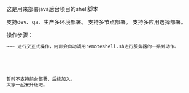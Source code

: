 这是用来部署java后台项目的shell脚本

支持dev、qa、生产多环境部署。
支持多节点部署。
支持多应用选择部署。


操作步骤：
   ~~~ 执行main.sh sh ./main.sh  
   ~~~ 进行交互式操作，内部会自动调用remoteshell.sh进行服务器的一系列动作。





暂时不支持前台部署，后续加入。
大家一起来升级吧。
